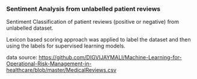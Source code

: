 ### Sentiment Analysis from unlabelled patient reviews

Sentiment Classification of patient reviews (positive or negative) from unlabelled dataset. 

 Lexicon based scoring approach was applied to label the dataset and then using the labels for supervised learning models.

data source: https://github.com/DIGVIJAYMALI/Machine-Learning-for-Operational-Risk-Management-in-healthcare/blob/master/MedicalReviews.csv 